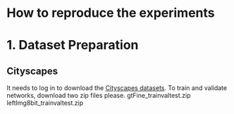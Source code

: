 How to reproduce the experiments
=============
# 1. Dataset Preparation
## Cityscapes
It needs to log in to download the [Cityscapes datasets][cityscapes_login].
To train and validate networks, download two zip files please.
  gtFine_trainvaltest.zip
  leftImg8bit_trainvaltest.zip


[cityscapes_login]: https://www.cityscapes-dataset.com/login/ "Go to the Cityscapes download site"

